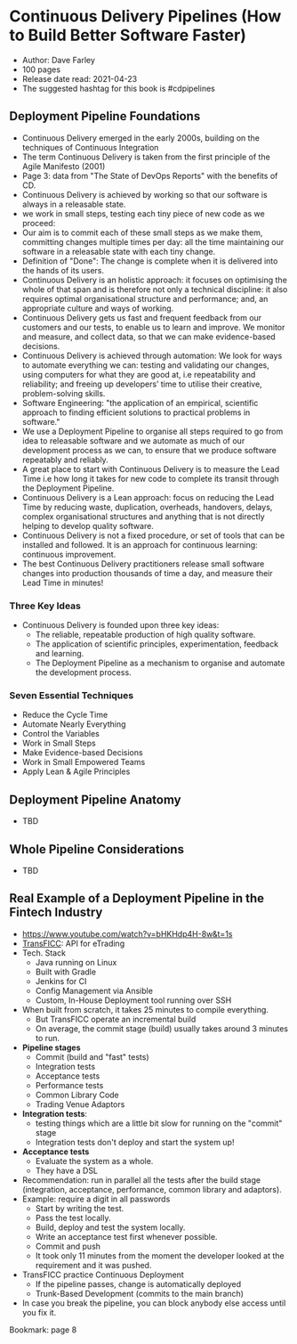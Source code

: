 # Continuous Delivery Pipelines (How to Build Better Software Faster)

- Author: Dave Farley
- 100 pages
- Release date read: 2021-04-23
- The suggested hashtag for this book is #cdpipelines

## Deployment Pipeline Foundations

- Continuous Delivery emerged in the early 2000s, building on the techniques of Continuous Integration
- The term Continuous Delivery is taken from the first principle of the Agile Manifesto (2001)
- Page 3: data from "The State of DevOps Reports" with the benefits of CD.
- Continuous Delivery is achieved by working so that our software is always in a releasable state.
- we work in small steps, testing each tiny piece of new code as we proceed:
- Our aim is to commit each of these small steps as we make them, committing changes multiple times per day: all the time maintaining our software in a releasable state with each tiny change.
- Definition of "Done": The change is complete when it is delivered into the hands of its users.
- Continuous Delivery is an holistic approach: it focuses on optimising the whole of that span and is therefore not only a technical discipline: it also requires optimal organisational structure and performance; and, an appropriate culture and ways of working.
- Continuous Delivery gets us fast and frequent feedback from our customers and our tests, to enable us to learn and improve. We monitor and measure, and collect data, so that we can make evidence-based decisions.
- Continuous Delivery is achieved through automation: We look for ways to automate everything we can: testing and validating our changes, using computers for what they are good at, i.e repeatability and reliability; and freeing up developers’ time to utilise their creative, problem-solving skills.
- Software Engineering: "the application of an empirical, scientific approach to finding efficient solutions to practical problems in software."
- We use a Deployment Pipeline to organise all steps required to go from idea to releasable software and we automate as much of our development process as we can, to ensure that we produce software repeatably and reliably.
- A great place to start with Continuous Delivery is to measure the Lead Time i.e how long it takes for new code to complete its transit through the Deployment Pipeline.
- Continuous Delivery is a Lean approach: focus on reducing the Lead Time by reducing waste, duplication, overheads, handovers, delays, complex organisational structures and anything that is not directly helping to develop quality software.
- Continuous Delivery is not a fixed procedure, or set of tools that can be installed and followed. It is an approach for continuous learning: continuous improvement.
- The best Continuous Delivery practitioners release small software changes into production thousands of time a day, and measure their Lead Time in minutes!

### Three Key Ideas

- Continuous Delivery is founded upon three key ideas:
  - The reliable, repeatable production of high quality software.
  - The application of scientific principles, experimentation, feedback and learning.
  - The Deployment Pipeline as a mechanism to organise and automate the development process.

### Seven Essential Techniques

- Reduce the Cycle Time
- Automate Nearly Everything
- Control the Variables
- Work in Small Steps
- Make Evidence-based Decisions
- Work in Small Empowered Teams
- Apply Lean & Agile Principles

## Deployment Pipeline Anatomy

- TBD

## Whole Pipeline Considerations

- TBD

## Real Example of a Deployment Pipeline in the Fintech Industry

- <https://www.youtube.com/watch?v=bHKHdp4H-8w&t=1s>
- [TransFICC](https://transficc.com/): API for eTrading
- Tech. Stack
  - Java running on Linux
  - Built with Gradle
  - Jenkins for CI
  - Config Management via Ansible
  - Custom, In-House Deployment tool running over SSH
- When built from scratch, it takes 25 minutes to compile everything.
  - But TransFICC operate an incremental build
  - On average, the commit stage (build) usually takes around 3 minutes to run.
- **Pipeline stages**
  - Commit (build and "fast" tests)
  - Integration tests
  - Acceptance tests
  - Performance tests
  - Common Library Code
  - Trading Venue Adaptors
- **Integration tests**:
  - testing things which are a little bit slow for running on the "commit" stage
  - Integration tests don't deploy and start the system up!
- **Acceptance tests**
  - Evaluate the system as a whole.
  - They have a DSL
- Recommendation: run in parallel all the tests after the build stage (integration, acceptance, performance, common library and adaptors).
- Example: require a digit in all passwords
  - Start by writing the test.
  - Pass the test locally.
  - Build, deploy and test the system locally.
  - Write an acceptance test first whenever possible.
  - Commit and push
  - It took only 11 minutes from the moment the developer looked at the requirement and it was pushed.
- TransFICC practice Continuous Deployment
  - If the pipeline passes, change is automatically deployed
  - Trunk-Based Development (commits to the main branch)
- In case you break the pipeline, you can block anybody else access until you fix it.

Bookmark: page 8
